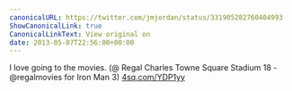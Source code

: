 ```yaml
---
canonicalURL: https://twitter.com/jmjordan/status/331905282760404993
ShowCanonicalLink: true
CanonicalLinkText: View original on
date: 2013-05-07T22:56:00+00:00
---
```

I love going to the movies. (@ Regal Charles Towne Square Stadium 18 - @regalmovies for Iron Man 3) [4sq.com/YDP1yy](http://4sq.com/YDP1yy)